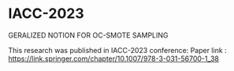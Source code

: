 # IACC-2023

GERALIZED NOTION FOR OC-SMOTE SAMPLING

This research was published in IACC-2023 conference: Paper link : https://link.springer.com/chapter/10.1007/978-3-031-56700-1_38

